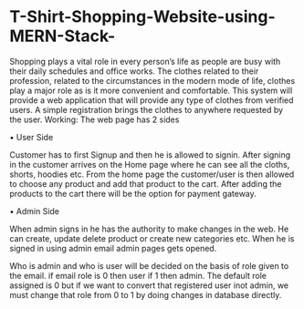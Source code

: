 # T-Shirt-Shopping-Website-using-MERN-Stack-

Shopping plays a vital role in every person’s life as people are busy with their daily schedules and office works. The clothes related to their profession, related to the circumstances in the modern mode of life, clothes play a major role as is it more convenient and comfortable. This system will provide a web application that will provide any type of clothes from verified users. A simple registration brings the clothes to anywhere requested by the user.
Working:
The web page has 2 sides

•	User Side

Customer has to first Signup and then he is allowed to signin. After signing in the customer arrives on the Home page where he can see all the cloths, shorts, hoodies etc. From the home page the customer/user is then allowed to choose any product and add that product to the cart. After adding the products to the cart there will be the option for payment gateway.

•	Admin Side

When admin signs in he has the authority to make changes in the web. He can create, update delete product or create new categories etc. When he is signed in using admin email admin pages gets opened.

Who is admin and who is user will be decided on the basis of role given to the email. if email role is 0 then user if 1 then admin. The default role assigned is 0 but if we want to convert that registered user inot admin, we must change that role from 0 to 1 by doing changes in database directly.
